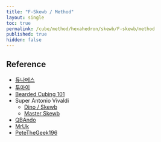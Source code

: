```yaml
---
title: "F-Skewb / Method"
layout: single
toc: true
permalink: /cube/method/hexahedron/skewb/F-skewb/method
published: true
hidden: false
---
```


<head>
  <base target="_blank">
</head>



## Reference

- [듀나메스](https://youtu.be/UslhG5CHgtE)
- [투마이](https://youtu.be/rDosGPGV2Bk)
- [Bearded Cubing 101](https://youtu.be/xJXssY6tDRQ)
- Super Antonio Vivaldi
  - [Dino / Skewb](https://youtu.be/42fccGjClg4)
  - [Master Skewb](https://youtu.be/vSx_w7_Kwpw)
- [QBAndo](https://youtu.be/R6deZc7wGaY)
- [MrUk](https://youtu.be/yWGAF8qndww)
- [PeteTheGeek196](https://youtu.be/NoYdr3eley0)